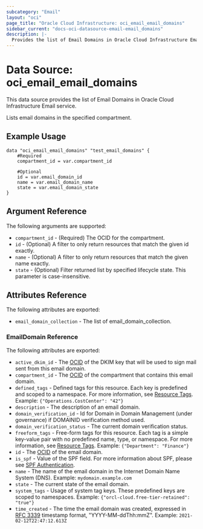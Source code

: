 ```yaml
---
subcategory: "Email"
layout: "oci"
page_title: "Oracle Cloud Infrastructure: oci_email_email_domains"
sidebar_current: "docs-oci-datasource-email-email_domains"
description: |-
  Provides the list of Email Domains in Oracle Cloud Infrastructure Email service
---
```


# Data Source: oci_email_email_domains
This data source provides the list of Email Domains in Oracle Cloud Infrastructure Email service.

Lists email domains in the specified compartment.

## Example Usage

```hcl
data "oci_email_email_domains" "test_email_domains" {
	#Required
	compartment_id = var.compartment_id

	#Optional
	id = var.email_domain_id
	name = var.email_domain_name
	state = var.email_domain_state
}
```

## Argument Reference

The following arguments are supported:

* `compartment_id` - (Required) The OCID for the compartment.
* `id` - (Optional) A filter to only return resources that match the given id exactly. 
* `name` - (Optional) A filter to only return resources that match the given name exactly. 
* `state` - (Optional) Filter returned list by specified lifecycle state. This parameter is case-insensitive. 


## Attributes Reference

The following attributes are exported:

* `email_domain_collection` - The list of email_domain_collection.

### EmailDomain Reference

The following attributes are exported:

* `active_dkim_id` - The [OCID](https://docs.cloud.oracle.com/iaas/Content/General/Concepts/identifiers.htm) of the DKIM key that will be used to sign mail sent from this email domain. 
* `compartment_id` - The [OCID](https://docs.cloud.oracle.com/iaas/Content/General/Concepts/identifiers.htm) of the compartment that contains this email domain. 
* `defined_tags` - Defined tags for this resource. Each key is predefined and scoped to a namespace. For more information, see [Resource Tags](https://docs.cloud.oracle.com/iaas/Content/General/Concepts/resourcetags.htm).  Example: `{"Operations.CostCenter": "42"}` 
* `description` - The description of an email domain.
* `domain_verification_id` - Id for Domain in Domain Management (under governance) if DOMAINID verification method used.
* `domain_verification_status` - The current domain verification status.
* `freeform_tags` - Free-form tags for this resource. Each tag is a simple key-value pair with no predefined name, type, or namespace. For more information, see [Resource Tags](https://docs.cloud.oracle.com/iaas/Content/General/Concepts/resourcetags.htm).  Example: `{"Department": "Finance"}` 
* `id` - The [OCID](https://docs.cloud.oracle.com/iaas/Content/General/Concepts/identifiers.htm) of the email domain. 
* `is_spf` - Value of the SPF field. For more information about SPF, please see [SPF Authentication](https://docs.cloud.oracle.com/iaas/Content/Email/Concepts/overview.htm#components). 
* `name` - The name of the email domain in the Internet Domain Name System (DNS).  Example: `mydomain.example.com` 
* `state` - The current state of the email domain.
* `system_tags` - Usage of system tag keys. These predefined keys are scoped to namespaces. Example: `{"orcl-cloud.free-tier-retained": "true"}` 
* `time_created` - The time the email domain was created, expressed in [RFC 3339](https://tools.ietf.org/html/rfc3339) timestamp format, "YYYY-MM-ddThh:mmZ".  Example: `2021-02-12T22:47:12.613Z` 

